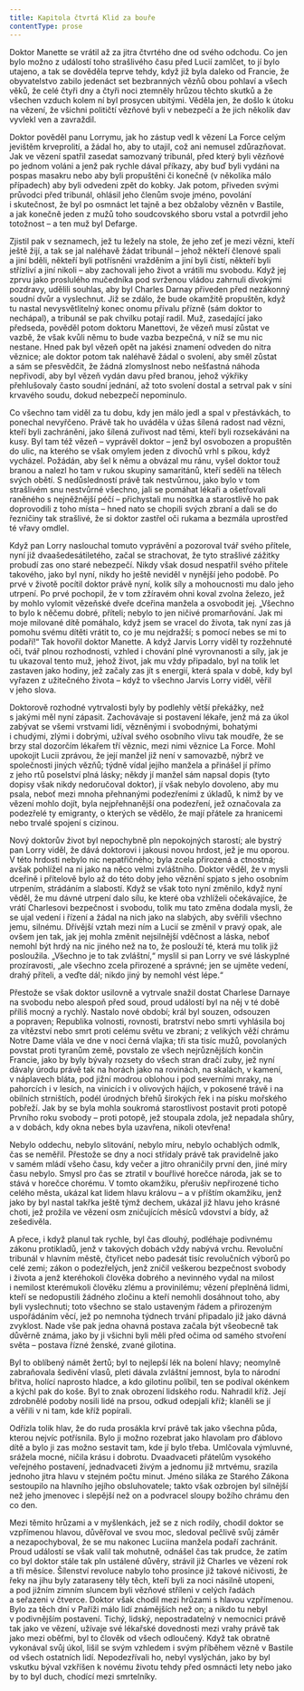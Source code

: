 ```yaml
---
title: Kapitola čtvrtá Klid za bouře
contentType: prose
---
```


Doktor Manette se vrátil až za jitra čtvrtého dne od svého odchodu. Co jen bylo možno z událostí toho strašlivého času před Lucií zamlčet, to jí bylo utajeno, a tak se dověděla teprve tehdy, když již byla daleko od Francie, že obyvatelstvo zabilo jedenáct set bezbranných vězňů obou pohlaví a všech věků, že celé čtyři dny a čtyři noci ztemněly hrůzou těchto skutků a že všechen vzduch kolem ní byl prosycen ubitými. Věděla jen, že došlo k útoku na vězení, že všichni političtí vězňové byli v nebezpečí a že jich několik dav vyvlekl ven a zavraždil.

Doktor pověděl panu Lorrymu, jak ho zástup vedl k vězení La Force celým jevištěm krveprolití, a žádal ho, aby to utajil, což ani nemusel zdůrazňovat. Jak ve vězení spatřil zasedat samozvaný tribunál, před který byli vězňové po jednom voláni a jenž pak rychle dával příkazy, aby buď byli vydáni na pospas masakru nebo aby byli propuštěni či konečně (v několika málo případech) aby byli odvedeni zpět do kobky. Jak potom, přiveden svými průvodci před tribunál, ohlásil jeho členům svoje jméno, povolání i skutečnost, že byl po osmnáct let tajně a bez obžaloby vězněn v Bastile, a jak konečně jeden z mužů toho soudcovského sboru vstal a potvrdil jeho totožnost – a ten muž byl Defarge.

Zjistil pak v seznamech, jež tu ležely na stole, že jeho zeť je mezi vězni, kteří ještě žijí, a tak se jal naléhavě žádat tribunál – jehož někteří členové spali a jiní bděli, někteří byli potřísněni vražděním a jiní byli čistí, někteří byli střízliví a jiní nikoli – aby zachovali jeho život a vrátili mu svobodu. Když jej zprvu jako proslulého mučedníka pod svrženou vládou zahrnuli divokými pozdravy, udělili souhlas, aby byl Charles Darnay přiveden před nezákonný soudní dvůr a vyslechnut. Již se zdálo, že bude okamžitě propuštěn, když tu nastal nevysvětlitelný konec onomu přívalu přízně (sám doktor to nechápal), a tribunál se pak chvilku potají radil. Muž, zasedající jako předseda, pověděl potom doktoru Manettovi, že vězeň musí zůstat ve vazbě, že však kvůli němu to bude vazba bezpečná, v níž se mu nic nestane. Hned pak byl vězeň opět na jakési znamení odveden do nitra věznice; ale doktor potom tak naléhavě žádal o svolení, aby směl zůstat a sám se přesvědčit, že žádná zlomyslnost nebo nešťastná náhoda nepřivodí, aby byl vězeň vydán davu před branou, jehož výkřiky přehlušovaly často soudní jednání, až toto svolení dostal a setrval pak v síni krvavého soudu, dokud nebezpečí nepominulo.

Co všechno tam viděl za tu dobu, kdy jen málo jedl a spal v přestávkách, to ponechal nevyřčeno. Právě tak ho uváděla v úžas šílená radost nad vězni, kteří byli zachráněni, jako šílená zuřivost nad těmi, kteří byli rozsekáváni na kusy. Byl tam též vězeň – vyprávěl doktor – jenž byl osvobozen a propuštěn do ulic, na kterého se však omylem jeden z divochů vrhl s píkou, když vycházel. Požádán, aby šel k němu a obvázal mu ránu, vyšel doktor touž branou a nalezl ho tam v rukou skupiny samaritánů, kteří seděli na tělech svých obětí. S nedůsledností právě tak nestvůrnou, jako bylo v tom strašlivém snu nestvůrné všechno, jali se pomáhat lékaři a ošetřovali raněného s nejněžnější péčí – přichystali mu nosítka a starostlivě ho pak doprovodili z toho místa – hned nato se chopili svých zbraní a dali se do řezničiny tak strašlivé, že si doktor zastřel oči rukama a bezmála uprostřed té vřavy omdlel.

Když pan Lorry naslouchal tomuto vyprávění a pozoroval tvář svého přítele, nyní již dvaašedesátiletého, začal se strachovat, že tyto strašlivé zážitky probudí zas ono staré nebezpečí. Nikdy však dosud nespatřil svého přítele takového, jako byl nyní, nikdy ho ještě neviděl v nynější jeho podobě. Po prvé v životě pocítil doktor právě nyní, kolik síly a mohoucnosti mu dalo jeho utrpení. Po prvé pochopil, že v tom zžíravém ohni koval zvolna železo, jež by mohlo vylomit vězeňské dveře dceřina manžela a osvobodit jej. „Všechno to bylo k něčemu dobré, příteli; nebylo to jen ničivé promarňování. Jak mi moje milované dítě pomáhalo, když jsem se vracel do života, tak nyní zas já pomohu svému dítěti vrátit to, co je mu nejdražší; s pomocí nebes se mi to podaří!“ Tak hovořil doktor Manette. A když Jarvis Lorry viděl ty rozžehnuté oči, tvář plnou rozhodnosti, vzhled i chování plné vyrovnanosti a síly, jak je tu ukazoval tento muž, jehož život, jak mu vždy připadalo, byl na tolik let zastaven jako hodiny, jež začaly zas jít s energií, která spala v době, kdy byl vyřazen z užitečného života – když to všechno Jarvis Lorry viděl, věřil v jeho slova.

Doktorově rozhodné vytrvalosti byly by podlehly větší překážky, než s jakými měl nyní zápasit. Zachovávaje si postavení lékaře, jenž má za úkol zabývat se všemi vrstvami lidí, vězněnými i svobodnými, bohatými i chudými, zlými i dobrými, užíval svého osobního vlivu tak moudře, že se brzy stal dozorčím lékařem tří věznic, mezi nimi věznice La Force. Mohl upokojit Lucii zprávou, že její manžel již není v samovazbě, nýbrž ve společnosti jiných vězňů; týdně vídal jejího manžela a přinášel jí přímo z jeho rtů poselství plná lásky; někdy jí manžel sám napsal dopis (tyto dopisy však nikdy nedoručoval doktor), jí však nebylo dovoleno, aby mu psala, neboť mezi mnoha přehnanými podezřeními z úkladů, k nimž by ve vězení mohlo dojít, byla nejpřehnanější ona podezření, jež označovala za podezřelé ty emigranty, o kterých se vědělo, že mají přátele za hranicemi nebo trvalé spojení s cizinou.

Nový doktorův život byl nepochybně pln nepokojných starostí; ale bystrý pan Lorry viděl, že dává doktorovi i jakousi novou hrdost, jež je mu oporou. V této hrdosti nebylo nic nepatřičného; byla zcela přirozená a ctnostná; avšak pohlížel na ni jako na něco velmi zvláštního. Doktor věděl, že v mysli dceřině i přítelově bylo až do této doby jeho věznění spjato s jeho osobním utrpením, strádáním a slabostí. Když se však toto nyní změnilo, když nyní věděl, že mu dávné utrpení dalo sílu, ke které oba vzhlíželi očekávajíce, že vrátí Charlesovi bezpečnost i svobodu, tolik mu tato změna dodala mysli, že se ujal vedení i řízení a žádal na nich jako na slabých, aby svěřili všechno jemu, silnému. Dřívější vztah mezi ním a Lucií se změnil v pravý opak, ale ovšem jen tak, jak jej mohla změnit nejsilnější vděčnost a láska, neboť nemohl být hrdý na nic jiného než na to, že poslouží té, která mu tolik již posloužila. „Všechno je to tak zvláštní,“ myslil si pan Lorry ve své láskyplné prozíravosti, „ale všechno zcela přirozené a správné; jen se ujměte vedení, drahý příteli, a veďte dál; nikdo jiný by nemohl vést lépe.“

Přestože se však doktor usilovně a vytrvale snažil dostat Charlese Darnaye na svobodu nebo alespoň před soud, proud událostí byl na něj v té době příliš mocný a rychlý. Nastalo nové období; král byl souzen, odsouzen a popraven; Republika volnosti, rovnosti, bratrství nebo smrti vyhlásila boj za vítězství nebo smrt proti celému světu ve zbrani; z velikých věží chrámu Notre Dame vlála ve dne v noci černá vlajka; tři sta tisíc mužů, povolaných povstat proti tyranům země, povstalo ze všech nejrůznějších končin Francie, jako by byly bývaly rozsety do všech stran dračí zuby, jež nyní dávaly úrodu právě tak na horách jako na rovinách, na skalách, v kamení, v náplavech bláta, pod jižní modrou oblohou i pod severními mraky, na pahorcích i v lesích, na vinicích i v olivových hájích, v pokosené trávě i na obilních strništích, podél úrodných břehů širokých řek i na písku mořského pobřeží. Jak by se byla mohla soukromá starostlivost postavit proti potopě Prvního roku svobody – proti potopě, jež stoupala zdola, jež nepadala shůry, a v dobách, kdy okna nebes byla uzavřena, nikoli otevřena!

Nebylo oddechu, nebylo slitování, nebylo míru, nebylo ochablých odmlk, čas se neměřil. Přestože se dny a noci střídaly právě tak pravidelně jako v samém mládí všeho času, kdy večer a jitro ohraničily první den, jiné míry času nebylo. Smysl pro čas se ztratil v bouřlivé horečce národa, jak se to stává v horečce chorému. V tomto okamžiku, přerušiv nepřirozené ticho celého města, ukázal kat lidem hlavu královu – a v příštím okamžiku, jenž jako by byl nastal takřka ještě týmž dechem, ukázal již hlavu jeho krásné choti, jež prožila ve vězení osm zničujících měsíců vdovství a bídy, až zešedivěla.

A přece, i když planul tak rychle, byl čas dlouhý, podléhaje podivnému zákonu protikladů, jenž v takových dobách vždy nabývá vrchu. Revoluční tribunál v hlavním městě, čtyřicet nebo padesát tisíc revolučních výborů po celé zemi; zákon o podezřelých, jenž zničil veškerou bezpečnost svobody i života a jenž kteréhokoli člověka dobrého a nevinného vydal na milost i nemilost kterémukoli člověku zlému a provinilému; vězení přeplněná lidmi, kteří se nedopustili žádného zločinu a kteří nemohli dosáhnout toho, aby byli vyslechnuti; toto všechno se stalo ustaveným řádem a přirozeným uspořádáním věcí, jež po nemnoha týdnech trvání připadalo již jako dávná zvyklost. Nade vše pak jedna ohavná postava začala být všeobecně tak důvěrně známa, jako by ji všichni byli měli před očima od samého stvoření světa – postava řízné ženské, zvané gilotina.

Byl to oblíbený námět žertů; byl to nejlepší lék na bolení hlavy; neomylně zabraňovala šedivění vlasů, pleti dávala zvláštní jemnost, byla to národní břitva, holící naprosto hladce, a kdo gilotinu políbil, ten se podíval okénkem a kýchl pak do koše. Byl to znak obrození lidského rodu. Nahradil kříž. Její zdrobnělé podoby nosili lidé na prsou, odkud odepjali kříž; klaněli se jí a věřili v ni tam, kde kříž popírali.

Odřízla tolik hlav, že do ruda prosákla krví právě tak jako všechna půda, kterou nejvíc potřísnila. Bylo ji možno rozebrat jako hlavolam pro ďáblovo dítě a bylo ji zas možno sestavit tam, kde jí bylo třeba. Umlčovala výmluvné, srážela mocné, ničila krásu i dobrotu. Dvaadvaceti přátelům vysokého veřejného postavení, jednadvaceti živým a jednomu již mrtvému, srazila jednoho jitra hlavu v stejném počtu minut. Jméno siláka ze Starého Zákona sestoupilo na hlavního jejího obsluhovatele; takto však ozbrojen byl silnější než jeho jmenovec i slepější než on a podvracel sloupy božího chrámu den co den.

Mezi těmito hrůzami a v myšlenkách, jež se z nich rodily, chodil doktor se vzpřímenou hlavou, důvěřoval ve svou moc, sledoval pečlivě svůj záměr a nezapochyboval, že se mu nakonec Luciina manžela podaří zachránit. Proud událostí se však valil tak mohutně, odnášel čas tak prudce, že zatím co byl doktor stále tak pln ustálené důvěry, strávil již Charles ve vězení rok a tři měsíce. Šílenství revoluce nabylo toho prosince již takové ničivosti, že řeky na jihu byly zataraseny těly těch, kteří byli za noci násilně utopeni, a pod jižním zimním sluncem byli vězňové stříleni v celých řadách a seřazeni v čtverce. Doktor však chodil mezi hrůzami s hlavou vzpřímenou. Bylo za těch dní v Paříži málo lidí známějších než on; a nikdo tu nebyl v podivnějším postavení. Tichý, lidský, nepostradatelný v nemocnici právě tak jako ve vězení, užívaje své lékařské dovednosti mezi vrahy právě tak jako mezi oběťmi, byl to člověk od všech odloučený. Když tak obratně vykonával svůj úkol, lišil se svým vzhledem i svým příběhem vězně v Bastile od všech ostatních lidí. Nepodezřívali ho, nebyl vyslýchán, jako by byl vskutku býval vzkříšen k novému životu tehdy před osmnácti lety nebo jako by to byl duch, chodící mezi smrtelníky.
